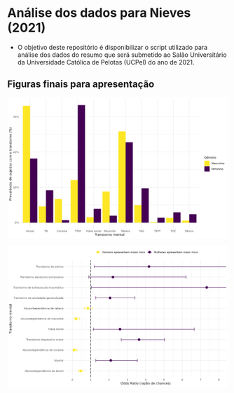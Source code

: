 # Análise dos dados para Nieves (2021)

<!-- badges: start -->
<!-- badges: end -->

- O objetivo deste repositório é disponibilizar o script utilizado para análise dos dados do
resumo que será submetido ao Salão Universitário da Universidade Católica de Pelotas (UCPel)
do ano de 2021.

## Figuras finais para apresentação

![Figura 1](./figures/figure1.png)

![Figura 2](./figures/figure2.png)
